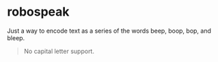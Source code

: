 # robospeak
Just a way to encode text as a series of the words beep, boop, bop, and bleep. 

> No capital letter support.